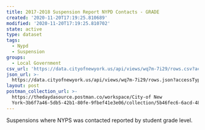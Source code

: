 ```yaml
---
title: 2017-2018 Suspension Report NYPD Contacts - GRADE
created: '2020-11-20T17:19:25.810689'
modified: '2020-11-20T17:19:25.810702'
state: active
type: dataset
tags:
  - Nypd
  - Suspension
groups:
  - Local Government
csv_url: 'https://data.cityofnewyork.us/api/views/wq7m-7i29/rows.csv?accessType=DOWNLOAD'
json_url: >-
  https://data.cityofnewyork.us/api/views/wq7m-7i29/rows.json?accessType=DOWNLOAD
layout: post
postman_collection_url: >-
  https://thedaydasource.postman.co/workspace/City-of New
  York~3b6f7a46-5db5-42b1-80fe-9fbef41e3e06/collection/5b46fec6-6acd-48ad-8575-50676d6b4b07
---
```

Suspensions where NYPS was contacted reported by student grade level.
